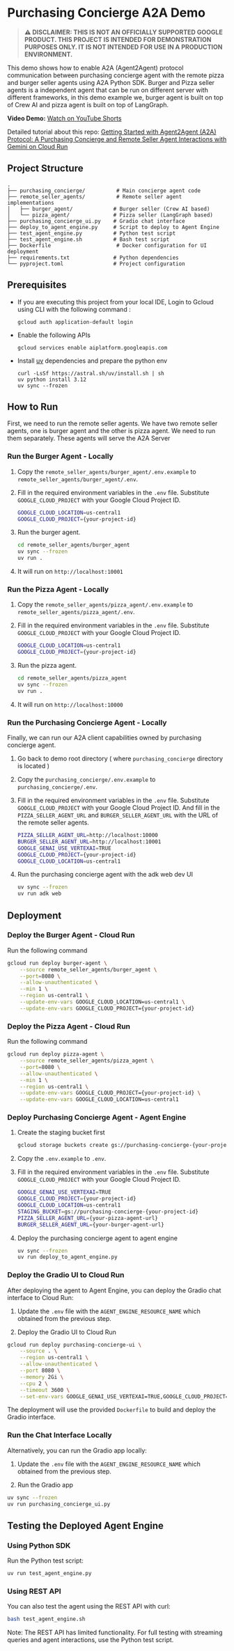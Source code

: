 # Purchasing Concierge A2A Demo

> **⚠️ DISCLAIMER: THIS IS NOT AN OFFICIALLY SUPPORTED GOOGLE PRODUCT. THIS PROJECT IS INTENDED FOR DEMONSTRATION PURPOSES ONLY. IT IS NOT INTENDED FOR USE IN A PRODUCTION ENVIRONMENT.**

This demo shows how to enable A2A (Agent2Agent) protocol communication between purchasing concierge agent with the remote pizza and burger seller agents using A2A Python SDK. Burger and Pizza seller agents is a independent agent that can be run on different server with different frameworks, in this demo example we, burger agent is built on top of Crew AI and pizza agent is built on top of LangGraph.

**Video Demo:** [Watch on YouTube Shorts](https://youtube.com/shorts/X-wKGuaDMX4)

Detailed tutorial about this repo: [Getting Started with Agent2Agent (A2A) Protocol: A Purchasing Concierge and Remote Seller Agent Interactions with Gemini on Cloud Run](https://codelabs.developers.google.com/intro-a2a-purchasing-concierge?utm_campaign=CDR_0x6a71b73a_default_b415667894&utm_medium=external&utm_source=blog)

## Project Structure

```
.
├── purchasing_concierge/          # Main concierge agent code
├── remote_seller_agents/          # Remote seller agent implementations
│   ├── burger_agent/             # Burger seller (Crew AI based)
│   └── pizza_agent/              # Pizza seller (LangGraph based)
├── purchasing_concierge_ui.py    # Gradio chat interface
├── deploy_to_agent_engine.py     # Script to deploy to Agent Engine
├── test_agent_engine.py          # Python test script
├── test_agent_engine.sh          # Bash test script
├── Dockerfile                     # Docker configuration for UI deployment
├── requirements.txt              # Python dependencies
└── pyproject.toml                # Project configuration
```

## Prerequisites

- If you are executing this project from your local IDE, Login to Gcloud using CLI with the following command :

    ```shell
    gcloud auth application-default login
    ```

- Enable the following APIs

    ```shell
    gcloud services enable aiplatform.googleapis.com 
    ```

- Install [uv](https://docs.astral.sh/uv/getting-started/installation/) dependencies and prepare the python env

    ```shell
    curl -LsSf https://astral.sh/uv/install.sh | sh
    uv python install 3.12
    uv sync --frozen
    ```

## How to Run

First, we need to run the remote seller agents. We have two remote seller agents, one is burger agent and the other is pizza agent. We need to run them separately. These agents will serve the A2A Server

### Run the Burger Agent - Locally

1. Copy the `remote_seller_agents/burger_agent/.env.example` to `remote_seller_agents/burger_agent/.env`.
2. Fill in the required environment variables in the `.env` file. Substitute `GOOGLE_CLOUD_PROJECT` with your Google Cloud Project ID.

    ```bash
    GOOGLE_CLOUD_LOCATION=us-central1
    GOOGLE_CLOUD_PROJECT={your-project-id}
    ```

3. Run the burger agent.

    ```bash
    cd remote_seller_agents/burger_agent
    uv sync --frozen
    uv run .
    ```

4. It will run on `http://localhost:10001`

### Run the Pizza Agent - Locally

1. Copy the `remote_seller_agents/pizza_agent/.env.example` to `remote_seller_agents/pizza_agent/.env`.
2. Fill in the required environment variables in the `.env` file. Substitute `GOOGLE_CLOUD_PROJECT` with your Google Cloud Project ID.

    ```bash
    GOOGLE_CLOUD_LOCATION=us-central1
    GOOGLE_CLOUD_PROJECT={your-project-id}
    ```

3. Run the pizza agent.

    ```bash
    cd remote_seller_agents/pizza_agent
    uv sync --frozen
    uv run .
    ```

4. It will run on `http://localhost:10000`

### Run the Purchasing Concierge Agent - Locally

Finally, we can run our A2A client capabilities owned by purchasing concierge agent.

1. Go back to demo root directory ( where `purchasing_concierge` directory is located )
2. Copy the `purchasing_concierge/.env.example` to `purchasing_concierge/.env`.
3. Fill in the required environment variables in the `.env` file. Substitute `GOOGLE_CLOUD_PROJECT` with your Google Cloud Project ID.
   And fill in the `PIZZA_SELLER_AGENT_URL` and `BURGER_SELLER_AGENT_URL` with the URL of the remote seller agents.

    ```bash
    PIZZA_SELLER_AGENT_URL=http://localhost:10000
    BURGER_SELLER_AGENT_URL=http://localhost:10001
    GOOGLE_GENAI_USE_VERTEXAI=TRUE
    GOOGLE_CLOUD_PROJECT={your-project-id}
    GOOGLE_CLOUD_LOCATION=us-central1
    ```

4. Run the purchasing concierge agent with the adk web dev UI

    ```bash
    uv sync --frozen
    uv run adk web
    ```

## Deployment

### Deploy the Burger Agent - Cloud Run

Run the following command

```bash
gcloud run deploy burger-agent \
    --source remote_seller_agents/burger_agent \
    --port=8080 \
    --allow-unauthenticated \
    --min 1 \
    --region us-central1 \
    --update-env-vars GOOGLE_CLOUD_LOCATION=us-central1 \
    --update-env-vars GOOGLE_CLOUD_PROJECT={your-project-id}
```

### Deploy the Pizza Agent - Cloud Run

Run the following command

```bash
gcloud run deploy pizza-agent \
    --source remote_seller_agents/pizza_agent \
    --port=8080 \
    --allow-unauthenticated \
    --min 1 \
    --region us-central1 \
    --update-env-vars GOOGLE_CLOUD_PROJECT={your-project-id} \
    --update-env-vars GOOGLE_CLOUD_LOCATION=us-central1
```

### Deploy Purchasing Concierge Agent - Agent Engine

1. Create the staging bucket first

    ```bash
    gcloud storage buckets create gs://purchasing-concierge-{your-project-id} --location=us-central1
    ```

2. Copy the `.env.example` to `.env`.
3. Fill in the required environment variables in the `.env` file. Substitute `GOOGLE_CLOUD_PROJECT` with your Google Cloud Project ID.

    ```bash
    GOOGLE_GENAI_USE_VERTEXAI=TRUE
    GOOGLE_CLOUD_PROJECT={your-project-id}
    GOOGLE_CLOUD_LOCATION=us-central1
    STAGING_BUCKET=gs://purchasing-concierge-{your-project-id}
    PIZZA_SELLER_AGENT_URL={your-pizza-agent-url}
    BURGER_SELLER_AGENT_URL={your-burger-agent-url}
    ```

4. Deploy the purchasing concierge agent to agent engine

    ```bash
    uv sync --frozen
    uv run deploy_to_agent_engine.py
    ```

### Deploy the Gradio UI to Cloud Run

After deploying the agent to Agent Engine, you can deploy the Gradio chat interface to Cloud Run:

1. Update the `.env` file with the `AGENT_ENGINE_RESOURCE_NAME` which obtained from the previous step.

2. Deploy the Gradio UI to Cloud Run

```bash
gcloud run deploy purchasing-concierge-ui \
    --source . \
    --region us-central1 \
    --allow-unauthenticated \
    --port 8080 \
    --memory 2Gi \
    --cpu 2 \
    --timeout 3600 \
    --set-env-vars GOOGLE_GENAI_USE_VERTEXAI=TRUE,GOOGLE_CLOUD_PROJECT={your-project-id},GOOGLE_CLOUD_LOCATION=us-central1,AGENT_ENGINE_RESOURCE_NAME={your-agent-engine-resource-name}
```

The deployment will use the provided `Dockerfile` to build and deploy the Gradio interface.

### Run the Chat Interface Locally

Alternatively, you can run the Gradio app locally:

1. Update the `.env` file with the `AGENT_ENGINE_RESOURCE_NAME` which obtained from the previous step.

2. Run the Gradio app

```bash
uv sync --frozen
uv run purchasing_concierge_ui.py
```

## Testing the Deployed Agent Engine

### Using Python SDK

Run the Python test script:

```bash
uv run test_agent_engine.py
```

### Using REST API

You can also test the agent using the REST API with curl:

```bash
bash test_agent_engine.sh
```

Note: The REST API has limited functionality. For full testing with streaming queries and agent interactions, use the Python test script.
